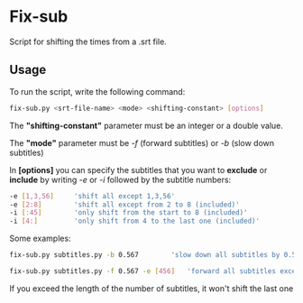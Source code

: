 # Fix-sub
Script for shifting the times from a .srt file. 

## Usage
To run the script, write the following command:

```bash
fix-sub.py <srt-file-name> <mode> <shifting-constant> [options]
```

The **"shifting-constant"** parameter must be an integer or a double value.

The **"mode"** parameter must be *-f* (forward subtitles) or *-b* (slow down subtitles)

In **[options]** you can specify the subtitles that you want to **exclude** or **include** by writing *-e* or *-i* followed by the subtitle numbers:

```bash
-e [1,3,56]		'shift all except 1,3,56'
-e [2:8]		'shift all except from 2 to 8 (included)'
-i [:45]		'only shift from the start to 8 (included)'
-i [4:]			'only shift from 4 to the last one (included)'
```

Some examples:

```bash
fix-sub.py subtitles.py -b 0.567  		'slow down all subtitles by 0.567'

fix-sub.py subtitles.py -f 0.567 -e [456]	'forward all subtitles except 456'
```

If you exceed the length of the number of subtitles, it won't shift the last one




